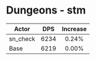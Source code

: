# Dungeons - stm
| Actor | DPS | Increase |
|---|:---:|:---:|
|sn_check|6234|0.24%|
|Base|6219|0.00%|

